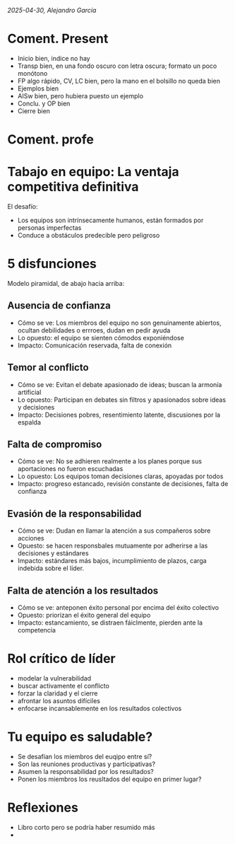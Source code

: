 *2025-04-30, Alejandro García*
# Coment. Present
- Inicio bien, indice no hay
- Transp bien, en una fondo oscuro con letra oscura; formato un poco monótono
- FP algo rápido, CV, LC bien, pero la mano en el bolsillo no queda bien
- Ejemplos bien
- AISw bien, pero hubiera puesto un ejemplo
- Conclu. y OP bien
- Cierre bien


# Coment. profe


# Tabajo en equipo: La ventaja competitiva definitiva
El desafío:
- Los equipos son intrínsecamente humanos, están formados por personas imperfectas
- Conduce a obstáculos predecible pero peligroso


# 5 disfunciones
Modelo piramidal, de abajo hacia arriba:

## Ausencia de confianza
- Cómo se ve: Los miembros del equipo no son genuinamente abiertos, ocultan debilidades o errroes, dudan en pedir ayuda
- Lo opuesto: el equipo se sienten cómodos exponiéndose
- Impacto: Comunicación reservada, falta de conexión

## Temor al conflicto
- Cómo se ve: Evitan el debate apasionado de ideas; buscan la armonía artificial
- Lo opuesto: Participan en debates sin filtros y apasionados sobre ideas y decisiones
- Impacto: Decisiones pobres, resentimiento latente, discusiones por la espalda

## Falta de compromiso
- Cómo se ve: No se adhieren realmente a los planes porque sus aportaciones no fueron escuchadas
- Lo opuesto: Los equipos toman decisiones claras, apoyadas por todos
- Impacto: progreso estancado, revisión constante de decisiones, falta de confianza

## Evasión de la responsabilidad
- Cómo se ve: Dudan en llamar la atención a sus compañeros sobre acciones
- Opuesto: se hacen responsbales mutuamente por adherirse a las decisiones y estándares
- Impacto: estándares más bajos, incumplimiento de plazos, carga indebida sobre el líder.

## Falta de atención a los resultados
- Cómo se ve: anteponen éxito personal por encima del éxito colectivo
- Opuesto: priorizan el éxito general del equipo
- Impacto: estancamiento, se distraen fáiclmente, pierden ante la competencia


# Rol crítico de líder
- modelar la vulnerabilidad
- buscar activamente el conflicto
- forzar la claridad y el cierre
- afrontar los asuntos difíciles
- enfocarse incansablemente en los resultados colectivos


# Tu equipo es saludable?
- Se desafían los miembros del euqipo entre sí?
- Son las reuniones productivas y participativas?
- Asumen la responsabilidad por los resultados?
- Ponen los miembros los reusltados del equipo en primer lugar?


# Reflexiones
- Libro corto pero se podría haber resumido más
- 
